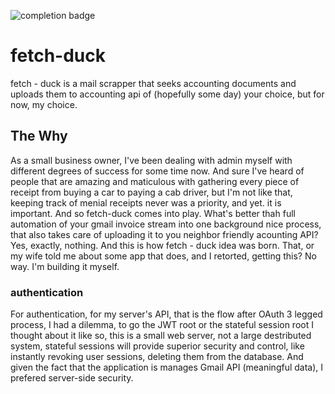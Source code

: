 ![completion badge](https://github.com/felixsolom/learn-cicd-starter/actions/workflows/ci.yml/badge.svg)

# fetch-duck
fetch - duck is a mail scrapper that seeks accounting documents and uploads them to accounting api of (hopefully some day) your choice, but for now, my choice. 

## The Why
As a small business owner, I've been dealing with admin myself with different degrees of success for some time now. And sure I've heard of people that are amazing and maticulous with gathering every piece of receipt from buying a car to paying a cab driver, but I'm not like that, keeping track of menial receipts never was a priority, and yet. it is important. And so fetch-duck comes into play. What's better thah full automation of your gmail invoice stream into one background nice process, that also takes care of uploading it to you neighbor friendly acounting API? Yes, exactly, nothing. And this is how fetch - duck idea was born. 
That, or my wife told me about some app that does, and I retorted, getting this? No way. I'm building it myself. 


### authentication 
For authentication, for my server's API, that is the flow after OAuth 3 legged process, I had a dilemma, to go the JWT root or the stateful session root I thought about it like so, this is a small web server, not a large destributed system, stateful sessions will provide superior security and control, like instantly revoking user sessions, deleting them from the database. And given the fact that the application is manages Gmail API (meaningful data), I prefered server-side security.